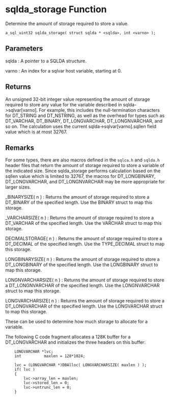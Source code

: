 <!-- loio3be3164d6c5f10149e07ea100fe75b69 -->

# sqlda\_storage Function

Determine the amount of storage required to store a value.



```
a_sql_uint32 sqlda_storage( struct sqlda * <sqlda>, int <varno> );
```



## Parameters

 sqlda
 :   A pointer to a SQLDA structure.

  varno
 :   An index for a sqlvar host variable, starting at 0.

 

## Returns

An unsigned 32-bit integer value representing the amount of storage required to store any value for the variable described in sqlda-\>sqlvar\[varno\]. For example, this includes the null-termination characters for DT\_STRING and DT\_NSTRING, as well as the overhead for types such as DT\_VARCHAR, DT\_BINARY, DT\_LONGVARCHAR, DT\_LONGNVARCHAR, and so on. The calculation uses the current sqlda-\>sqlvar\[varno\].sqllen field value which is at most 32767.



## Remarks

For some types, there are also macros defined in the `sqlca.h` and `sqlda.h` header files that return the amount of storage required to store a variable of the indicated size. Since sqlda\_storage performs calculation based on the sqllen value which is limited to 32767, the macros for DT\_LONGBINARY, DT\_LONGVARCHAR, and DT\_LONGNVARCHAR may be more appropriate for larger sizes.

 \_BINARYSIZE\( n \)
 :   Returns the amount of storage required to store a DT\_BINARY of the specified length. Use the BINARY struct to map this storage.

  \_VARCHARSIZE\( n \)
 :   Returns the amount of storage required to store a DT\_VARCHAR of the specified length. Use the VARCHAR struct to map this storage.

  DECIMALSTORAGE\( n \)
 :   Returns the amount of storage required to store a DT\_DECIMAL of the specified length. Use the TYPE\_DECIMAL struct to map this storage.

  LONGBINARYSIZE\( n \)
 :   Returns the amount of storage required to store a DT\_LONGBINARY of the specified length. Use the LONGBINARY struct to map this storage.

  LONGNVARCHARSIZE\( n \)
 :   Returns the amount of storage required to store a DT\_LONGNVARCHAR of the specified length. Use the LONGNVARCHAR struct to map this storage.

  LONGVARCHARSIZE\( n \)
 :   Returns the amount of storage required to store a DT\_LONGVARCHAR of the specified length. Use the LONGVARCHAR struct to map this storage.

 These can be used to determine how much storage to allocate for a variable.



The following C code fragment allocates a 128K buffer for a DT\_LONGVARCHAR and initializes the three headers on this buffer:

```
    LONGVARCHAR *lvc;
    int          maxlen = 128*1024;

    lvc = (LONGVARCHAR *)DBAlloc( LONGVARCHARSIZE( maxlen ) );
    if( lvc ) 
    {
        lvc->array_len = maxlen;
        lvc->stored_len = 0;
        lvc->untrunc_len = 0;
    }

```

